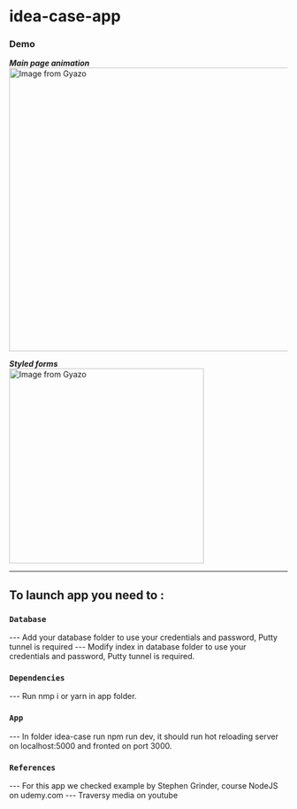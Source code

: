 # idea-case-app
### Demo 
***Main page animation***<br />
<a href="https://gyazo.com/e1424eca6688a6fff380a1a9614de5df"><img src="https://i.gyazo.com/e1424eca6688a6fff380a1a9614de5df.gif" alt="Image from Gyazo" width="512"/></a>

***Styled forms***<br />
<a href="https://gyazo.com/bfbf36d9e5e7c196469d442f1930b335"><img src="https://i.gyazo.com/bfbf36d9e5e7c196469d442f1930b335.gif" alt="Image from Gyazo" width="352"/></a>

------------------------------
## To launch app you need to :
### `Database`

--- Add your database folder to use your credentials and password, Putty tunnel is required
--- Modify index in database folder to use your credentials and password, Putty tunnel is required.

### `Dependencies`
--- Run nmp i or yarn in app folder.
### `App`
--- In folder idea-case run npm run dev, it should run hot reloading server on localhost:5000 and fronted on port 3000.

### `References`
--- For this app we checked example by Stephen Grinder, course NodeJS on udemy.com
--- Traversy media on youtube 
